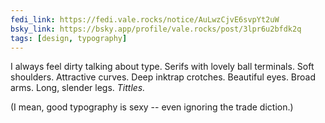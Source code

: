```yaml
---
fedi_link: https://fedi.vale.rocks/notice/AuLwzCjvE6svpYt2uW
bsky_link: https://bsky.app/profile/vale.rocks/post/3lpr6u2bfdk2q
tags: [design, typography]
---
```


I always feel dirty talking about type. Serifs with lovely ball terminals. Soft shoulders. Attractive curves. Deep inktrap crotches. Beautiful eyes. Broad arms. Long, slender legs. _Tittles._

(I mean, good typography is sexy -- even ignoring the trade diction.)
